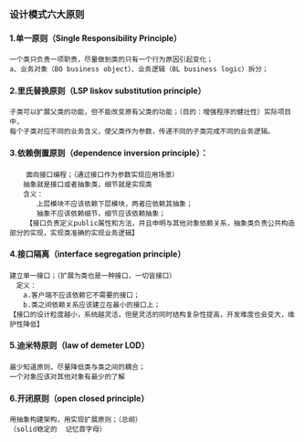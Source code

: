### 设计模式六大原则

#### 1.单一原则（Single Responsibility Principle）

    一个类只负责一项职责，尽量做到类的只有一个行为原因引起变化；
    a、业务对象（BO business object）、业务逻辑（BL business logic）拆分；

#### 2.里氏替换原则（LSP liskov substitution principle）

    子类可以扩展父类的功能，但不能改变原有父类的功能；（目的：增强程序的健壮性）实际项目中，
    每个子类对应不同的业务含义，使父类作为参数，传递不同的子类完成不同的业务逻辑。

#### 3.依赖倒置原则（dependence inversion principle）：

        面向接口编程；（通过接口作为参数实现应用场景）
    　　抽象就是接口或者抽象类，细节就是实现类
    　　含义：
    　　　　上层模块不应该依赖下层模块，两者应依赖其抽象；
    　　　　抽象不应该依赖细节，细节应该依赖抽象；
        【接口负责定义public属性和方法，并且申明与其他对象依赖关系，抽象类负责公共构造部分的实现，实现类准确的实现业务逻辑】

#### 4.接口隔离（interface segregation principle）

    建立单一接口；（扩展为类也是一种接口，一切皆接口）
    　定义：
    　　a.客户端不应该依赖它不需要的接口；
    　　b.类之间依赖关系应该建立在最小的接口上；
    【接口的设计粒度越小，系统越灵活，但是灵活的同时结构复杂性提高，开发难度也会变大，维护性降低】

#### 5.迪米特原则（law of demeter LOD）

    最少知道原则，尽量降低类与类之间的耦合；
    一个对象应该对其他对象有最少的了解

#### 6.开闭原则（open closed principle）

    用抽象构建架构，用实现扩展原则；（总纲）
    （solid稳定的  记忆首字母）
